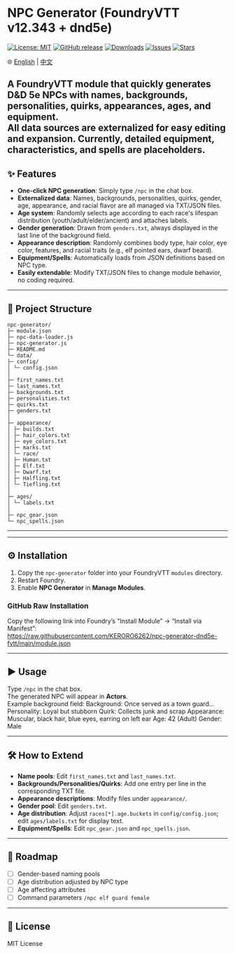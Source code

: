 # NPC Generator (FoundryVTT v12.343 + dnd5e)

[![License: MIT](https://img.shields.io/badge/License-MIT-blue.svg)](LICENSE)
[![GitHub release](https://img.shields.io/github/v/release/KERORO6262/npc-generator)](https://github.com/KERORO6262/npc-generator-dnd5e-fvtt/releases)
[![Downloads](https://img.shields.io/github/downloads/KERORO6262/npc-generator/total.svg)](https://github.com/KERORO6262/npc-generator-dnd5e-fvtt/releases)
[![Issues](https://img.shields.io/github/issues/KERORO6262/npc-generator)](https://github.com/KERORO6262/npc-generator-dnd5e-fvtt/issues)
[![Stars](https://img.shields.io/github/stars/KERORO6262/npc-generator)](https://github.com/KERORO6262/npc-generator-dnd5e-fvtt/stargazers)

🌐 [English](README.md) | [中文](README.zh.md)

A FoundryVTT module that quickly generates D&D 5e NPCs with names, backgrounds, personalities, quirks, appearances, ages, and equipment.  
All data sources are externalized for easy editing and expansion.
Currently, detailed equipment, characteristics, and spells are placeholders.
---

## ✨ Features
- **One-click NPC generation**: Simply type `/npc` in the chat box.  
- **Externalized data**: Names, backgrounds, personalities, quirks, gender, age, appearance, and racial flavor are all managed via TXT/JSON files.  
- **Age system**: Randomly selects age according to each race's lifespan distribution (youth/adult/elder/ancient) and attaches labels.  
- **Gender generation**: Drawn from `genders.txt`, always displayed in the last line of the background field.  
- **Appearance description**: Randomly combines body type, hair color, eye color, features, and racial traits (e.g., elf pointed ears, dwarf beard).  
- **Equipment/Spells**: Automatically loads from JSON definitions based on NPC type.  
- **Easily extendable**: Modify TXT/JSON files to change module behavior, no coding required.  

---

## 📂 Project Structure
```
npc-generator/
├─ module.json
├─ npc-data-loader.js
├─ npc-generator.js
├─ README.md
└─ data/
├─ config/
│ └─ config.json
│
├─ first_names.txt
├─ last_names.txt
├─ backgrounds.txt
├─ personalities.txt
├─ quirks.txt
├─ genders.txt
│
├─ appearance/
│ ├─ builds.txt
│ ├─ hair_colors.txt
│ ├─ eye_colors.txt
│ ├─ marks.txt
│ └─ race/
│ ├─ Human.txt
│ ├─ Elf.txt
│ ├─ Dwarf.txt
│ ├─ Halfling.txt
│ └─ Tiefling.txt
│
├─ ages/
│ └─ labels.txt
│
├─ npc_gear.json
└─ npc_spells.json
```
---

---

## ⚙️ Installation
1. Copy the `npc-generator` folder into your FoundryVTT `modules` directory.  
2. Restart Foundry.  
3. Enable **NPC Generator** in **Manage Modules**.  

### GitHub Raw Installation
Copy the following link into Foundry’s “Install Module” → “Install via Manifest”:  
https://raw.githubusercontent.com/KERORO6262/npc-generator-dnd5e-fvtt/main/module.json  

---

## ▶️ Usage
Type `/npc` in the chat box.  
The generated NPC will appear in **Actors**.  
Example background field:
Background: Once served as a town guard…
Personality: Loyal but stubborn
Quirk: Collects junk and scrap
Appearance: Muscular, black hair, blue eyes, earring on left ear
Age: 42 (Adult)
Gender: Male

---

## 🛠️ How to Extend
- **Name pools**: Edit `first_names.txt` and `last_names.txt`.  
- **Backgrounds/Personalities/Quirks**: Add one entry per line in the corresponding TXT file.  
- **Appearance descriptions**: Modify files under `appearance/`.  
- **Gender pool**: Edit `genders.txt`.  
- **Age distribution**: Adjust `races[*].age.buckets` in `config/config.json`; edit `ages/labels.txt` for display text.  
- **Equipment/Spells**: Edit `npc_gear.json` and `npc_spells.json`.  

---

## 🔮 Roadmap
- [ ] Gender-based naming pools  
- [ ] Age distribution adjusted by NPC type  
- [ ] Age affecting attributes  
- [ ] Command parameters `/npc elf guard female`

---

## 📜 License
MIT License
